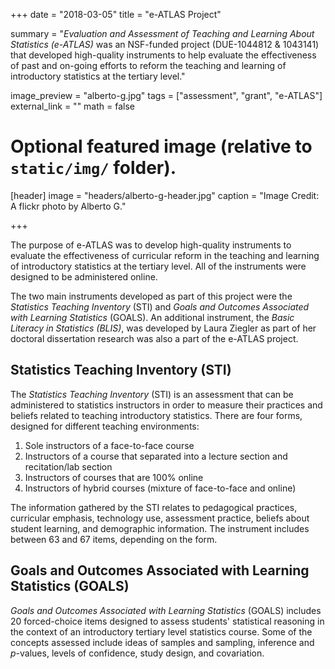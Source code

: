 +++
date = "2018-03-05"
title = "e-ATLAS Project"

summary = "*Evaluation and Assessment of Teaching and Learning About Statistics (e-ATLAS)* was an NSF-funded project (DUE-1044812 &amp; 1043141) that developed high-quality instruments to help evaluate the effectiveness of past and on-going efforts to reform the teaching and learning of introductory statistics at the tertiary level."

image_preview = "alberto-g.jpg"
tags = ["assessment", "grant", "e-ATLAS"]
external_link = ""
math = false

# Optional featured image (relative to `static/img/` folder).
[header]
image = "headers/alberto-g-header.jpg"
caption = "Image Credit: A flickr photo by Alberto G."

+++

The purpose of e-ATLAS was to develop high-quality instruments to evaluate the effectiveness of curricular reform in the teaching and learning of introductory statistics at the tertiary level. All of the instruments were designed to be administered online. 

The two main instruments developed as part of this project were the *Statistics Teaching Inventory* (STI) and *Goals and Outcomes Associated with Learning Statistics* (GOALS). An additional instrument, the *Basic Literacy in Statistics (BLIS)*, was developed by Laura Ziegler as part of her doctoral dissertation research was also a part of the e-ATLAS project.

## Statistics Teaching Inventory (STI)

The *Statistics Teaching Inventory* (STI) is an assessment that can be administered to statistics instructors in order to measure their practices and beliefs related to teaching introductory statistics. There are four forms, designed for different teaching environments: 
1. Sole instructors of a face-to-face course
2. Instructors of a course that separated into a lecture section and recitation/lab section
3. Instructors of courses that are 100% online
4. Instructors of hybrid courses (mixture of face-to-face and online)

The information gathered by the STI relates to pedagogical practices, curricular emphasis, technology use, assessment practice, beliefs about student learning, and demographic information. The instrument includes between 63 and 67 items, depending on the form.

## Goals and Outcomes Associated with Learning Statistics (GOALS)

*Goals and Outcomes Associated with Learning Statistics* (GOALS) includes 20 forced-choice items designed to assess students' statistical reasoning in the context of an introductory tertiary level statistics course. Some of the concepts assessed include ideas of samples and sampling, inference and $p$-values, levels of confidence, study design, and covariation.


